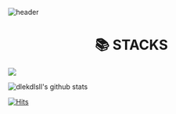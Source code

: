 ![header](https://capsule-render.vercel.app/api?type=Waving&color=ffd7d5&height=300&section=header&text=hello!%20&fontSize=90)

<div align=center><h1>📚 STACKS</h1></div>
<img src="https://img.shields.io/badge/java-007396?style=for-the-badge&logo=java&logoColor=white"> 

![dlekdlsll's github stats](https://github-readme-stats.vercel.app/api?username=dlekdlsll&theme=buefy&show_icons=true)

[![Hits](https://hits.seeyoufarm.com/api/count/incr/badge.svg?url=https%3A%2F%2Fgithub.com%2Fdlekdlsll&count_bg=%2379C83D&title_bg=%23555555&icon=&icon_color=%23E7E7E7&title=hits&edge_flat=false)](https://hits.seeyoufarm.com)

</div>
